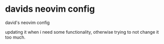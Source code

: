 davids neovim config
===========

david's neovim config

updating it when i need some functionality, otherwise trying to not change it too much.
